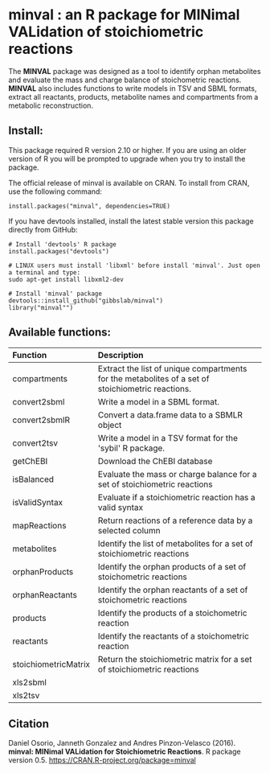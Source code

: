 minval : an R package for MINimal VALidation of stoichiometric reactions
======
The **MINVAL** package was designed as a tool to identify orphan metabolites and evaluate the mass and charge balance of stoichometric reactions. **MINVAL** also includes functions to write models in TSV and SBML formats, extract all reactants, products, metabolite names and compartments from a metabolic reconstruction. 

Install:
--------
This package required R version 2.10 or higher. If you are using an older version of R you will be prompted to upgrade when you try to install the package.

The official release of minval is available on CRAN. To install from CRAN, use the following command:
```
install.packages("minval", dependencies=TRUE)
```
If you have devtools installed, install the latest stable version this package directly from GitHub:

```
# Install 'devtools' R package
install.packages("devtools")

# LINUX users must install 'libxml' before install 'minval'. Just open a terminal and type:
sudo apt-get install libxml2-dev

# Install 'minval' package
devtools::install_github("gibbslab/minval")
library("minval"")
```

Available functions:
-------------------
|Function | Description |
|:--------|:------------|
|compartments|Extract the list of unique compartments for the metabolites of a set of stoichiometric reactions.|
|convert2sbml|Write a model in a SBML format.|
|convert2sbmlR|Convert a data.frame data to a SBMLR object|
|convert2tsv|Write a model in a TSV format for the 'sybil' R package.|
|getChEBI|Download the ChEBI database|
|isBalanced|Evaluate the mass or charge balance for a set of stoichiometric reactions|
|isValidSyntax|Evaluate if a stoichiometric reaction has a valid syntax|
|mapReactions|Return reactions of a reference data by a selected column|
|metabolites|Identify the list of metabolites for a set of stoichiometric reactions|
|orphanProducts|Identify the orphan products of a set of stoichometric reactions|
|orphanReactants|Identify the orphan reactants of a set of stoichometric reactions|
|products|Identify the products of a stoichometric reaction|
|reactants|Identify the reactants of a stoichometric reaction|
|stoichiometricMatrix|Return the stoichiometric matrix for a set of stoichiometric reactions|
|xls2sbml||
|xls2tsv||

Citation
--------
Daniel Osorio, Janneth Gonzalez and Andres Pinzon-Velasco (2016). **minval: MINimal VALidation for Stoichiometric Reactions**. R package version 0.5. https://CRAN.R-project.org/package=minval
